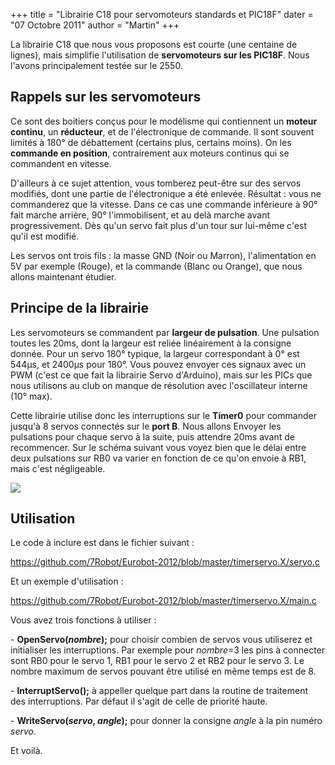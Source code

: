 +++
title = "Librairie C18 pour servomoteurs standards et PIC18F"
dater = "07 Octobre 2011"
author = "Martin"
+++

<p>
	La librairie C18 que nous vous proposons est courte (une centaine de lignes), mais simplifie l&#39;utilisation de <strong>servomoteurs sur les PIC18F</strong>. Nous l&#39;avons principalement test&eacute;e sur le 2550.</p>
<h2>
	Rappels sur les servomoteurs</h2>
<p>
	Ce sont des boitiers con&ccedil;us pour le mod&eacute;lisme qui contiennent un <strong>moteur continu</strong>, un <strong>r&eacute;ducteur</strong>, et de l&#39;&eacute;lectronique de commande. Il sont souvent limit&eacute;s &agrave; 180&deg; de d&eacute;battement (certains plus, certains moins). On les <strong>commande en position</strong>, contrairement aux moteurs continus qui se commandent en vitesse.</p>
<p>
	D&#39;ailleurs &agrave; ce sujet attention, vous tomberez peut-&ecirc;tre sur des servos modifi&eacute;s, dont une partie de l&#39;&eacute;lectronique a &eacute;t&eacute; enlev&eacute;e. R&eacute;sultat : vous ne commanderez que la vitesse. Dans ce cas une commande inf&eacute;rieure &agrave; 90&deg; fait marche arri&egrave;re, 90&deg; l&#39;immobilisent, et au del&agrave; marche avant progressivement. D&egrave;s qu&#39;un servo fait plus d&#39;un tour sur lui-m&ecirc;me c&#39;est qu&#39;il est modifi&eacute;.</p>
<p>
	Les servos ont trois fils : la masse GND (Noir ou Marron), l&#39;alimentation en 5V par exemple (Rouge), et la commande (Blanc ou Orange), que nous allons maintenant &eacute;tudier.</p>
<h2>
	Principe de la librairie</h2>
<p>
	Les servomoteurs se commandent par <strong>largeur de pulsation</strong>. Une pulsation toutes les 20ms, dont la largeur est reli&eacute;e lin&eacute;airement &agrave; la consigne donn&eacute;e. Pour un servo 180&deg; typique, la largeur correspondant &agrave; 0&deg; est 544&micro;s, et 2400&micro;s pour 180&deg;. Vous pouvez envoyer ces signaux avec un PWM (c&#39;est ce que fait la librairie Servo d&#39;Arduino), mais sur les PICs que nous utilisons au club on manque de r&eacute;solution avec l&#39;oscillateur interne (10&deg; max).</p>
<p>
	Cette librairie utilise donc les interruptions sur le <strong>Timer0</strong> pour commander jusqu&#39;&agrave; 8 servos connect&eacute;s sur le <strong>port B</strong>. Nous allons Envoyer les pulsations pour chaque servo &agrave; la suite, puis attendre 20ms avant de recommencer. Sur le sch&eacute;ma suivant vous voyez bien que le d&eacute;lai entre deux pulsations sur RB0 va varier en fonction de ce qu&#39;on envoie &agrave; RB1, mais c&#39;est n&eacute;gligeable.</p>
<p>
	<a href="/clubs/robot/img/articles/chronographe-servo.svg"><img src="/clubs/robot/img/articles/chronographe-servo.png" /></a></p>
<h2>
	Utilisation</h2>
<p>
	Le code &agrave; inclure est dans le fichier suivant :</p>
<p>
	<a href="https://github.com/7Robot/Eurobot-2012/blob/master/timerservo.X/servo.c">https://github.com/7Robot/Eurobot-2012/blob/master/timerservo.X/servo.c</a></p>
<p>
	Et un exemple d&#39;utilisation :</p>
<p>
	<a href="https://github.com/7Robot/Eurobot-2012/blob/master/timerservo.X/main.c">https://github.com/7Robot/Eurobot-2012/blob/master/timerservo.X/main.c</a></p>
<p>
	Vous avez trois fonctions &agrave; utiliser :</p>
<p>
	-&nbsp;<strong>OpenServo(<em>nombre</em>);</strong>&nbsp;pour choisir combien de servos vous utiliserez et initialiser les interruptions. Par exemple pour <em>nombre</em>=3 les pins &agrave; connecter sont RB0 pour le servo 1, RB1 pour le servo 2 et RB2 pour le servo 3. Le nombre maximum de servos pouvant &ecirc;tre utilis&eacute; en m&ecirc;me temps est de 8.</p>
<p>
	-&nbsp;<strong>InterruptServo();</strong> &agrave; appeller quelque part dans la routine de traitement des interruptions. Par d&eacute;faut il s&#39;agit de celle de priorit&eacute; haute.</p>
<p>
	-&nbsp;<strong>WriteServo(<em>servo</em>, <em>angle</em>);</strong> pour donner la consigne <em>angle</em> &agrave; la pin num&eacute;ro <em>servo</em>.</p>
<p>
	Et voil&agrave;.</p>
